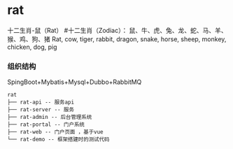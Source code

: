 
# rat
十二生肖-鼠（Rat）
#十二生肖（Zodiac）：
鼠、牛、虎、兔、龙、蛇、马、羊、猴、鸡、狗、猪
Rat, cow, tiger, rabbit, dragon, snake, horse, sheep, monkey, chicken, dog, pig

### 组织结构

SpingBoot+Mybatis+Mysql+Dubbo+RabbitMQ

``` 
rat
├── rat-api -- 服务api
├── rat-server -- 服务
├── rat-admin -- 后台管理系统
├── rat-portal -- 门户系统
├── rat-web -- 门户页面 ，基于vue
└── rat-demo -- 框架搭建时的测试代码
```
